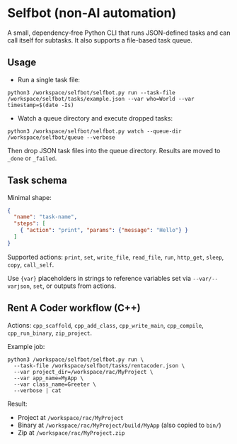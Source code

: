 # Selfbot (non-AI automation)

A small, dependency-free Python CLI that runs JSON-defined tasks and can call itself for subtasks. It also supports a file-based task queue.

## Usage

- Run a single task file:

```
python3 /workspace/selfbot/selfbot.py run --task-file /workspace/selfbot/tasks/example.json --var who=World --var timestamp=$(date -Is)
```

- Watch a queue directory and execute dropped tasks:

```
python3 /workspace/selfbot/selfbot.py watch --queue-dir /workspace/selfbot/queue --verbose
```

Then drop JSON task files into the queue directory. Results are moved to `_done` or `_failed`.

## Task schema

Minimal shape:

```json
{
  "name": "task-name",
  "steps": [
    { "action": "print", "params": {"message": "Hello"} }
  ]
}
```

Supported actions: `print`, `set`, `write_file`, `read_file`, `run`, `http_get`, `sleep`, `copy`, `call_self`.

Use `{var}` placeholders in strings to reference variables set via `--var/--varjson`, `set`, or outputs from actions.

## Rent A Coder workflow (C++)

Actions: `cpp_scaffold`, `cpp_add_class`, `cpp_write_main`, `cpp_compile`, `cpp_run_binary`, `zip_project`.

Example job:

```
python3 /workspace/selfbot/selfbot.py run \
  --task-file /workspace/selfbot/tasks/rentacoder.json \
  --var project_dir=/workspace/rac/MyProject \
  --var app_name=MyApp \
  --var class_name=Greeter \
  --verbose | cat
```

Result:
- Project at `/workspace/rac/MyProject`
- Binary at `/workspace/rac/MyProject/build/MyApp` (also copied to `bin/`)
- Zip at `/workspace/rac/MyProject.zip`